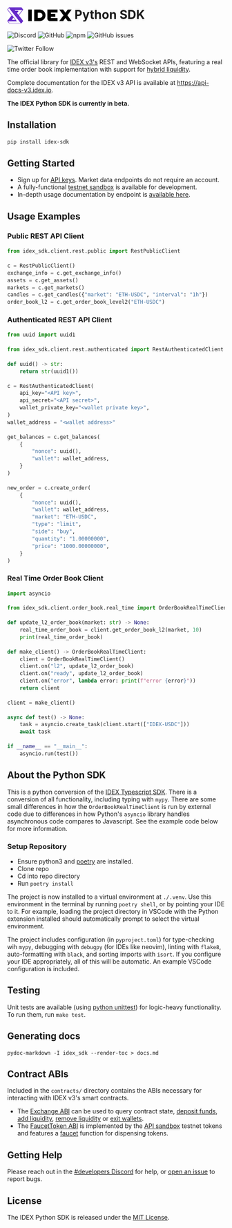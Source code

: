 # <img src="https://github.com/idexio/idex-sdk-python/raw/main/assets/logo.png" alt="IDEX" height="37px" valign="top"> Python SDK

![Discord](https://img.shields.io/discord/455246457465733130?label=Discord&style=flat-square)
![GitHub](https://img.shields.io/github/license/idexio/idex-sdk-js?style=flat-square)
![npm](https://img.shields.io/pypi/v/idex-sdk?style=flat-square)
![GitHub issues](https://img.shields.io/github/issues/idexio/idex-sdk-python?style=flat-square)


![Twitter Follow](https://img.shields.io/twitter/follow/idexio?style=social)

The official library for [IDEX v3's](https://idex.io) REST and WebSocket APIs, featuring a real time order book implementation with support for [hybrid liquidity](https://api-docs-v3.idex.io/#hybrid-liquidity).

Complete documentation for the IDEX v3 API is available at https://api-docs-v3.idex.io. 

**The IDEX Python SDK is currently in beta.**
## Installation

```bash
pip install idex-sdk
```

## Getting Started

- Sign up for [API keys](https://exchange.idex.io/user/signup). Market data endpoints do not require an account.
- A fully-functional [testnet sandbox](https://api-docs-v3.idex.io/#sandbox) is available for development.
- In-depth usage documentation by endpoint is [available here](docs.md).

## Usage Examples

### Public REST API Client

```python
from idex_sdk.client.rest.public import RestPublicClient

c = RestPublicClient()
exchange_info = c.get_exchange_info()
assets = c.get_assets()
markets = c.get_markets()
candles = c.get_candles({"market": "ETH-USDC", "interval": "1h"})
order_book_l2 = c.get_order_book_level2("ETH-USDC")

```

### Authenticated REST API Client

```python
from uuid import uuid1

from idex_sdk.client.rest.authenticated import RestAuthenticatedClient

def uuid() -> str:
    return str(uuid1())

c = RestAuthenticatedClient(
    api_key="<API key>",
    api_secret="<API secret>",
    wallet_private_key="<wallet private key>",
)
wallet_address = "<wallet address>"

get_balances = c.get_balances(
    {
        "nonce": uuid(),
        "wallet": wallet_address,
    }
)

new_order = c.create_order(
    {
        "nonce": uuid(),
        "wallet": wallet_address,
        "market": "ETH-USDC",
        "type": "limit",
        "side": "buy",
        "quantity": "1.00000000",
        "price": "1000.00000000",
    }
)
```

### Real Time Order Book Client

```python
import asyncio

from idex_sdk.client.order_book.real_time import OrderBookRealTimeClient

def update_l2_order_book(market: str) -> None:
    real_time_order_book = client.get_order_book_l2(market, 10)
    print(real_time_order_book)

def make_client() -> OrderBookRealTimeClient:
    client = OrderBookRealTimeClient()
    client.on("l2", update_l2_order_book)
    client.on("ready", update_l2_order_book)
    client.on("error", lambda error: print(f"error {error}"))
    return client

client = make_client()

async def test() -> None:
    task = asyncio.create_task(client.start(["IDEX-USDC"]))
    await task

if __name__ == "__main__":
    asyncio.run(test())
```

## About the Python SDK

This is a python conversion of the [IDEX Typescript SDK](https://github.com/idexio/idex-sdk-js). There is a conversion of all functionality, including typing with `mypy`. There are some small differences in how the `OrderBookRealTimeClient` is run by external code due to differences in how Python's `asyncio` library handles asynchronous code compares to Javascript. See the example code below for more information.


### Setup Repository

- Ensure python3 and [poetry](https://python-poetry.org/docs/) are installed.
- Clone repo
- Cd into repo directory
- Run `poetry install`

The project is now installed to a virtual environment at `./.venv`. Use this environment in the terminal by running `poetry shell`, or by pointing your IDE to it. For example, loading the project directory in VSCode with the Python extension installed should automatically prompt to select the virtual environment.

The project includes configuration (in `pyproject.toml`) for type-checking wih `mypy`, debugging with `debugpy` (for IDEs like neovim), linting with `flake8`, auto-formatting with `black`, and sorting imports with `isort`. If you configure your IDE appropriately, all of this will be automatic. An example VSCode configuration is included.

## Testing
Unit tests are available (using [python unittest](https://docs.python.org/3/library/unittest.html)) for logic-heavy functionality. To run them, run `make test`.

## Generating docs

```
pydoc-markdown -I idex_sdk --render-toc > docs.md
```

## Contract ABIs

Included in the `contracts/` directory contains the ABIs necessary for interacting with IDEX v3's smart contracts.

- The [Exchange ABI](contracts/Exchange.abi.json) can be used to query contract state, [deposit funds](https://api-docs-v3.idex.io/#deposit-funds), [add liquidity](https://api-docs-v3.idex.io/#add-liquidity-via-smart-contract-function-call), [remove liquidity](https://api-docs-v3.idex.io/#remove-liquidity-via-smart-contract-function-call) or [exit wallets](https://api-docs-v3.idex.io/#exit-wallet).
- The [FaucetToken ABI](contracts/FaucetToken.abi.json) is implemented by the [API sandbox](https://api-docs-v3.idex.io/#sandbox) testnet tokens and features a [faucet](https://api-docs-v3.idex.io/#faucets)
function for dispensing tokens.

## Getting Help

Please reach out in the [#developers Discord](https://discord.com/invite/UHAGGBz) for help, or [open an issue](https://github.com/idexio/idex-sdk-python/issues) to report bugs.
## License

The IDEX Python SDK is released under the [MIT License](https://opensource.org/licenses/MIT).
